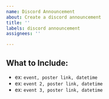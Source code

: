 ```yaml
---
name: Discord Announcement
about: Create a discord announcement
title: ''
labels: discord announcement
assignees: ''

---
```


## What to Include:
- ex: `event, poster link, datetime`
- ex: `event 2, poster link, datetime`
- ex: `event 3, poster link, datetime`
